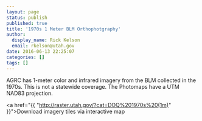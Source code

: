 ```yaml
---
layout: page
status: publish
published: true
title: '1970s 1 Meter BLM Orthophotgraphy'
author:
  display_name: Rick Kelson
  email: rkelson@utah.gov
date: 2016-06-13 22:25:07
categories: []
tags: []
---
```


AGRC has 1-meter color and infrared imagery from the BLM collected in the 1970s. This is not a statewide coverage. The Photomaps have a UTM NAD83 projection.

<span><i class="fa fa-download"></i> <a href="{{ "http://raster.utah.gov/?cat=DOQ%201970s%20(1m)" }}">Download imagery tiles via interactive map</a></span><br />
